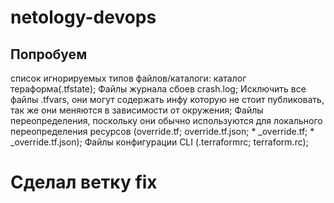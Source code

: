 # netology-devops
## Попробуем
список игнорируемых типов файлов/каталоги:
каталог тераформа(.tfstate);
Файлы журнала сбоев  crash.log;
Исключить все файлы .tfvars, они могут содержать инфу которую не стоит публиковать, так же они меняются в зависимости от окружения;
Файлы переопределения, поскольку они обычно используются для локального переопределения ресурсов (override.tf; override.tf.json; * _override.tf; * _override.tf.json);
Файлы конфигурации CLI (.terraformrc; terraform.rc);

# Сделал ветку fix